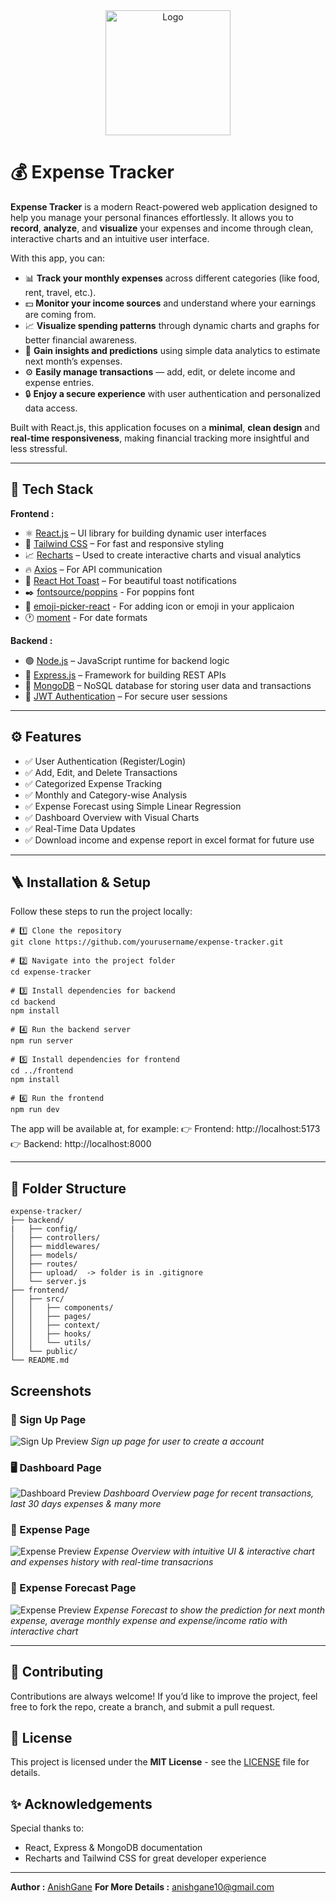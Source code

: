 <div align="center">
    <img src="./frontend/public/images/Logo.webp" width='200' alt="Logo"/>
</div>

# 💰 Expense Tracker

**Expense Tracker** is a modern React-powered web application designed to help you manage your personal finances effortlessly.
It allows you to **record**, **analyze**, and **visualize** your expenses and income through clean, interactive charts and an intuitive user interface.

With this app, you can:

- 📊 **Track your monthly expenses** across different categories (like food, rent, travel, etc.).
- 💵 **Monitor your income sources** and understand where your earnings are coming from.
- 📈 **Visualize spending patterns** through dynamic charts and graphs for better financial awareness.
- 🧠 **Gain insights and predictions** using simple data analytics to estimate next month’s expenses.
- ⚙️ **Easily manage transactions** — add, edit, or delete income and expense entries.
- 🔒 **Enjoy a secure experience** with user authentication and personalized data access.

Built with React.js, this application focuses on a **minimal**, **clean design** and **real-time responsiveness**, making financial tracking more insightful and less stressful.

---

## 🧰 Tech Stack

**Frontend :**

- ⚛️ [React.js](https://react.dev/) – UI library for building dynamic user interfaces
- 🎨 [Tailwind CSS](https://tailwindcss.com/) – For fast and responsive styling
- 📈 [Recharts](https://recharts.org/) – Used to create interactive charts and visual analytics
- 🔥 [Axios](https://axios-http.com/) – For API communication
- 🍞 [React Hot Toast](https://react-hot-toast.com/) – For beautiful toast notifications
- ✒️ [fontsource/poppins](https://www.npmjs.com/package/@fontsource/poppins) - For poppins font
- 🤨 [emoji-picker-react](https://www.npmjs.com/package/emoji-picker-react) - For adding icon or emoji in your applicaion
- 🕐 [moment](https://momentjs.com/docs/) - For date formats

**Backend :**

- 🟢 [Node.js](https://nodejs.org/) – JavaScript runtime for backend logic
- 🚀 [Express.js](https://expressjs.com/) – Framework for building REST APIs
- 🍃 [MongoDB](https://www.mongodb.com/) – NoSQL database for storing user data and transactions
- 🔐 [JWT Authentication](https://jwt.io/) – For secure user sessions

---

## ⚙️ Features

- ✅ User Authentication (Register/Login)
- ✅ Add, Edit, and Delete Transactions
- ✅ Categorized Expense Tracking
- ✅ Monthly and Category-wise Analysis
- ✅ Expense Forecast using Simple Linear Regression
- ✅ Dashboard Overview with Visual Charts
- ✅ Real-Time Data Updates
- ✅ Download income and expense report in excel format for future use

---

## 🪜 Installation & Setup

Follow these steps to run the project locally:

```
# 1️⃣ Clone the repository
git clone https://github.com/yourusername/expense-tracker.git

# 2️⃣ Navigate into the project folder
cd expense-tracker

# 3️⃣ Install dependencies for backend
cd backend
npm install

# 4️⃣ Run the backend server
npm run server

# 5️⃣ Install dependencies for frontend
cd ../frontend
npm install

# 6️⃣ Run the frontend
npm run dev

```

The app will be available at, for example:
👉 Frontend: http://localhost:5173
👉 Backend: http://localhost:8000

---

## 📂 Folder Structure

```
expense-tracker/
├── backend/
|   ├── config/
│   ├── controllers/
│   ├── middlewares/
│   ├── models/
│   ├── routes/
│   ├── upload/  -> folder is in .gitignore
│   └── server.js
├── frontend/
│   ├── src/
│   │   ├── components/
│   │   ├── pages/
│   │   ├── context/
│   │   ├── hooks/
│   │   └── utils/
│   └── public/
└── README.md

```

## Screenshots

### 🔐 Sign Up Page

![Sign Up Preview](./frontend/public/previews/Auth_preview.png)
_Sign up page for user to create a account_

### 🖥️ Dashboard Page

![Dashboard Preview](./frontend/public/previews/dashboard_preview.png)
_Dashboard Overview page for recent transactions, last 30 days expenses & many more_

### 💸 Expense Page

![Expense Preview](./frontend/public/previews/expense_preview.png)
_Expense Overview with intuitive UI & interactive chart and expenses history with real-time transacrions_

### 💸 Expense Forecast Page

![Expense Preview](./frontend/public/previews/expenseforecast_preview.png)
_Expense Forecast to show the prediction for next month expense, average monthly expense and expense/income ratio with interactive chart_

---

## 🤝 Contributing

Contributions are always welcome!
If you’d like to improve the project, feel free to fork the repo, create a branch, and submit a pull request.

## 📜 License

This project is licensed under the **MIT License** - see the [LICENSE](./LICENSE) file for details.

## ✨ Acknowledgements

Special thanks to:

- React, Express & MongoDB documentation
- Recharts and Tailwind CSS for great developer experience

---

**Author :** [AnishGane](https://github.com/AnishGane)
**For More Details :** anishgane10@gmail.com

